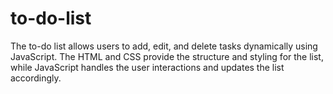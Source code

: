 # to-do-list
The to-do list allows users to add, edit, and delete tasks dynamically using JavaScript. The HTML and CSS provide the structure and styling for the list, while JavaScript handles the user interactions and updates the list accordingly.

